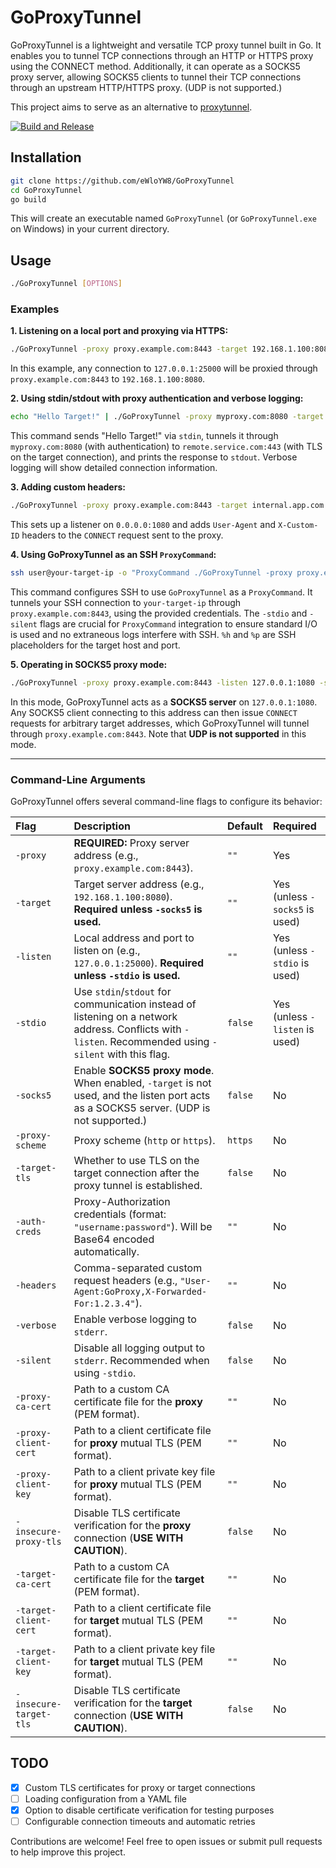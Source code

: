 # GoProxyTunnel

GoProxyTunnel is a lightweight and versatile TCP proxy tunnel built in Go. It enables you to tunnel TCP connections through an HTTP or HTTPS proxy using the CONNECT method. Additionally, it can operate as a SOCKS5 proxy server, allowing SOCKS5 clients to tunnel their TCP connections through an upstream HTTP/HTTPS proxy. (UDP is not supported.)

This project aims to serve as an alternative to [proxytunnel](https://github.com/proxytunnel/proxytunnel).

[![Build and Release](https://github.com/eWloYW8/GoProxyTunnel/actions/workflows/build.yml/badge.svg)](https://github.com/eWloYW8/GoProxyTunnel/actions/workflows/build.yml)

## Installation

```bash
git clone https://github.com/eWloYW8/GoProxyTunnel
cd GoProxyTunnel
go build
```

This will create an executable named `GoProxyTunnel` (or `GoProxyTunnel.exe` on Windows) in your current directory.

## Usage

```bash
./GoProxyTunnel [OPTIONS]
```

### Examples

**1. Listening on a local port and proxying via HTTPS:**

```bash
./GoProxyTunnel -proxy proxy.example.com:8443 -target 192.168.1.100:8080 -listen 127.0.0.1:25000
```

In this example, any connection to `127.0.0.1:25000` will be proxied through `proxy.example.com:8443` to `192.168.1.100:8080`.

**2. Using stdin/stdout with proxy authentication and verbose logging:**

```bash
echo "Hello Target!" | ./GoProxyTunnel -proxy myproxy.com:8080 -target remote.service.com:443 -auth-creds "user:pass" -target-tls -stdio -verbose
```

This command sends "Hello Target\!" via `stdin`, tunnels it through `myproxy.com:8080` (with authentication) to `remote.service.com:443` (with TLS on the target connection), and prints the response to `stdout`. Verbose logging will show detailed connection information.

**3. Adding custom headers:**

```bash
./GoProxyTunnel -proxy proxy.example.com:8443 -target internal.app.com:80 -listen 0.0.0.0:1080 -headers "User-Agent:MyProxyClient,X-Custom-ID:12345"
```

This sets up a listener on `0.0.0.0:1080` and adds `User-Agent` and `X-Custom-ID` headers to the `CONNECT` request sent to the proxy.

**4. Using GoProxyTunnel as an SSH `ProxyCommand`:**

```bash
ssh user@your-target-ip -o "ProxyCommand ./GoProxyTunnel -proxy proxy.example.com:8443 -target %h:%p -auth-creds 'your_username:your_password' -stdio -silent"
```

This command configures SSH to use `GoProxyTunnel` as a `ProxyCommand`. It tunnels your SSH connection to `your-target-ip` through `proxy.example.com:8443`, using the provided credentials. The `-stdio` and `-silent` flags are crucial for `ProxyCommand` integration to ensure standard I/O is used and no extraneous logs interfere with SSH. `%h` and `%p` are SSH placeholders for the target host and port.

**5. Operating in SOCKS5 proxy mode:**

```bash
./GoProxyTunnel -proxy proxy.example.com:8443 -listen 127.0.0.1:1080 -socks5
```

In this mode, GoProxyTunnel acts as a **SOCKS5 server** on `127.0.0.1:1080`. Any SOCKS5 client connecting to this address can then issue `CONNECT` requests for arbitrary target addresses, which GoProxyTunnel will tunnel through `proxy.example.com:8443`. Note that **UDP is not supported** in this mode.

-----

### Command-Line Arguments

GoProxyTunnel offers several command-line flags to configure its behavior:

| Flag | Description | Default | Required |
| :-------------------------- | :-------------------------------------------------------------------------------------------------------------------------------------------------------------------- | :------------ | :----------------------------- |
| `-proxy` | **REQUIRED:** Proxy server address (e.g., `proxy.example.com:8443`). | `""` | Yes |
| `-target` | Target server address (e.g., `192.168.1.100:8080`). **Required unless `-socks5` is used.** | `""` | Yes (unless `-socks5` is used) |
| `-listen` | Local address and port to listen on (e.g., `127.0.0.1:25000`). **Required unless `-stdio` is used.** | `""` | Yes (unless `-stdio` is used) |
| `-stdio` | Use `stdin`/`stdout` for communication instead of listening on a network address. Conflicts with `-listen`. Recommended using `-silent` with this flag. | `false` | Yes (unless `-listen` is used) |
| `-socks5` | Enable **SOCKS5 proxy mode**. When enabled, `-target` is not used, and the listen port acts as a SOCKS5 server. (UDP is not supported.) | `false` | No |
| `-proxy-scheme` | Proxy scheme (`http` or `https`). | `https` | No |
| `-target-tls` | Whether to use TLS on the target connection after the proxy tunnel is established. | `false` | No |
| `-auth-creds` | Proxy-Authorization credentials (format: `"username:password"`). Will be Base64 encoded automatically. | `""` | No |
| `-headers` | Comma-separated custom request headers (e.g., `"User-Agent:GoProxy,X-Forwarded-For:1.2.3.4"`). | `""` | No |
| `-verbose` | Enable verbose logging to `stderr`. | `false` | No |
| `-silent` | Disable all logging output to `stderr`. Recommended when using `-stdio`. | `false` | No |
| `-proxy-ca-cert` | Path to a custom CA certificate file for the **proxy** (PEM format). | `""` | No |
| `-proxy-client-cert` | Path to a client certificate file for **proxy** mutual TLS (PEM format). | `""` | No |
| `-proxy-client-key` | Path to a client private key file for **proxy** mutual TLS (PEM format). | `""` | No |
| `-insecure-proxy-tls` | Disable TLS certificate verification for the **proxy** connection (**USE WITH CAUTION**). | `false` | No |
| `-target-ca-cert` | Path to a custom CA certificate file for the **target** (PEM format). | `""` | No |
| `-target-client-cert` | Path to a client certificate file for **target** mutual TLS (PEM format). | `""` | No |
| `-target-client-key` | Path to a client private key file for **target** mutual TLS (PEM format). | `""` | No |
| `-insecure-target-tls` | Disable TLS certificate verification for the **target** connection (**USE WITH CAUTION**). | `false` | No |

## TODO

- [x] Custom TLS certificates for proxy or target connections  
- [ ] Loading configuration from a YAML file  
- [x] Option to disable certificate verification for testing purposes  
- [ ] Configurable connection timeouts and automatic retries  

Contributions are welcome! Feel free to open issues or submit pull requests to help improve this project.